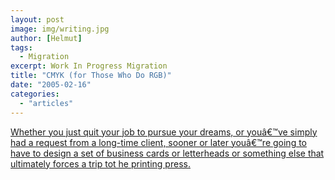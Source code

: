 ```yaml
---
layout: post
image: img/writing.jpg
author: [Helmut]
tags:
  - Migration
excerpt: Work In Progress Migration
title: "CMYK (for Those Who Do RGB)"
date: "2005-02-16"
categories: 
  - "articles"
---
```


[Whether you just quit your job to pursue your dreams, or youâ€™ve simply had a request from a long-time client, sooner or later youâ€™re going to have to design a set of business cards or letterheads or something else that ultimately forces a trip tot he printing press.](http://www.mezzoblue.com/archives/2005/02/11/cmyk_for_tho/index.php)
